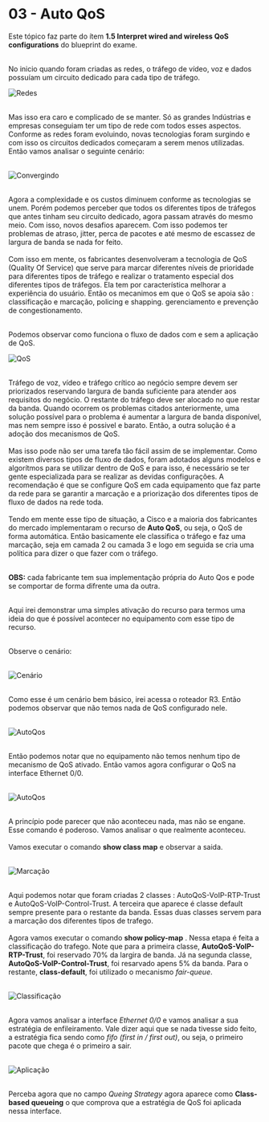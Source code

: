 # 03 - Auto QoS

Este tópico faz parte do ítem **1.5 Interpret wired and wireless QoS configurations** do blueprint do exame. <br></br>

No inicio quando foram criadas as redes, o tráfego de vídeo, voz e dados possuíam um circuito dedicado para cada tipo de tráfego. 

![Redes](Imagens/Sem_QoS.png) <br></br>

Mas isso era caro e complicado de se manter. Só as grandes Indústrias e empresas conseguiam ter um tipo de rede com todos esses aspectos. Conforme as redes foram evoluindo, novas tecnologias foram surgindo e com isso os circuitos dedicados começaram a serem menos utilizadas. Então vamos analisar o seguinte cenário: <br></br>

![Convergindo](Imagens/convergindo.png) <br></br>
   
Agora a complexidade e os custos diminuem conforme as tecnologias se unem. Porém podemos perceber que todos os diferentes tipos de tráfegos que antes tinham seu circuito dedicado, agora passam através do mesmo meio. Com isso, novos desafios aparecem. Com isso podemos ter problemas de atraso, jitter, perca de pacotes e até mesmo de escassez de largura de banda se nada for feito. <br></br>
Com isso em mente, os fabricantes desenvolveram a tecnologia de QoS (Quality Of Service) que serve para marcar diferentes níveis de prioridade para diferentes tipos de tráfego e realizar o tratamento especial dos diferentes tipos de tráfegos. Ela tem por característica melhorar a experiência do usuário. Então os mecanimos em que o QoS se apoia são : classificação e marcação, policing e shapping. gerenciamento e prevenção de congestionamento. <br></br>

Podemos observar como funciona o fluxo de dados com e sem a aplicação de QoS.

![QoS](Imagens/Sem_QoS_x_QoS.png) <br></br>

Tráfego de voz, vídeo e tráfego crítico ao negócio sempre devem ser priorizados reservando largura de banda suficiente para atender aos requisitos do negócio. O restante do tráfego deve ser alocado no que restar da banda. Quando ocorrem os problemas citados anteriormente, uma solução possível para o problema é aumentar a largura de banda disponível, mas nem sempre isso é possivel e barato. Então, a outra solução é a adoção dos mecanismos de QoS. <br></br>
Mas isso pode não ser uma tarefa tão fácil assim de se implementar. Como existem diversos tipos de fluxo de dados, foram adotados alguns modelos e algorítmos para se utilizar dentro de QoS e para isso, é necessário se ter gente especializada para se realizar as devidas configurações. A recomendação é que se configure QoS em cada equipamento que faz parte da rede para se garantir a marcação e a priorização dos diferentes tipos de fluxo de dados na rede toda. <br></br>
Tendo em mente esse tipo de situação, a Cisco e a maioria dos fabricantes do mercado implementaram o recurso de **Auto QoS**, ou seja, o QoS de forma automática. Então basicamente ele classifica o tráfego e faz uma marcação, seja em camada 2 ou camada 3 e logo em seguida se cria uma política para dizer o que fazer com o tráfego.<br></br> 

**OBS:** cada fabricante tem sua implementação própria do Auto Qos e pode se comportar de forma difrente uma da outra. <br></br>

Aqui irei demonstrar uma simples ativação do recurso para termos uma ideia do que é possível acontecer no equipamento com esse tipo de recurso. <br></br>

Observe o cenário: <br></br>

![Cenário](Imagens/cenario.png) <br></br>

Como esse é um cenário bem básico, irei acessa o roteador R3. Então podemos observar que não temos nada de QoS configurado nele. <br></br>

![AutoQos](Imagens/auto_qos/01-show_auto_qos.png) <br></br>

Então podemos notar que no equipamento não temos nenhum tipo de mecanismo de QoS ativado. Então vamos agora configurar o QoS na interface Ethernet 0/0. <br></br>

![AutoQos](Imagens/auto_qos/02-auto_qos.png) <br></br>

A princípio pode parecer que não aconteceu nada, mas não se engane. Esse comando é poderoso. Vamos analisar o que realmente aconteceu. <br></br>
Vamos executar o comando **show class map** e observar a saida. <br></br>

![Marcação](Imagens/auto_qos/03-marcacao(class-map).png) <br></br>

Aqui podemos notar que foram criadas 2 classes : AutoQoS-VoIP-RTP-Trust e AutoQoS-VoIP-Control-Trust. A terceira que aparece é classe default sempre presente para o restante da banda. Essas duas classes servem para a marcação dos diferentes tipos de trafego. <br></br>
Agora vamos executar o comando **show policy-map** . Nessa etapa é feita a classificação do trafego. Note que para a primeira classe, **AutoQoS-VoIP-RTP-Trust**, foi reservado 70% da largira de banda. Já na segunda classe, **AutoQoS-VoIP-Control-Trust**, foi resarvado apens 5% da banda. Para o restante, **class-default**, foi utilizado o mecanismo *fair-queue*. <br></br>

![Classificação](Imagens/auto_qos/04-classificacao.png) </br></br>

Agora vamos analisar a interface *Ethernet 0/0* e vamos analisar a sua estratégia de enfileiramento. Vale dizer aqui que se nada tivesse sido feito, a estratégia fica sendo como *fifo (first in / first out)*, ou seja, o primeiro pacote que chega é o primeiro a sair. <br></br>

![Aplicação](Imagens/auto_qos/05-aplicacao.png) <br></br>

Perceba agora que no campo *Queing Strategy* agora aparece como **Class-based queueing** o que comprova que a estratégia de QoS foi aplicada nessa interface. <br></br>

